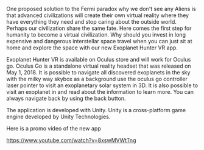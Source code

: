 One proposed solution to the Fermi paradox why we don't see any Aliens is that advanced civilizations will create their own virtual reality where they have everything they need and stop caring about the outside world. Perhaps our civilization share the same fate. 
Here comes the first step for humanity to become a virtual civilization. Why should you invest in long expensive and dangerous interstellar space travel when you can just sit at home and explore the space with our new Exoplanet Hunter VR app.

Exoplanet Hunter VR is available on Oculus store and will work for Oculus go. Oculus Go is a standalone virtual reality headset that was released on May 1, 2018. It is possible to navigate all discovered exoplanets in the sky with the milky way skybox as a background use the oculus go controller laser pointer to visit an exoplanetary solar system in 3D. It is also possible to visit an exoplanet in and read about the information to learn more. You can always navigate back by using the back button.

The application is developed with Unity. Unity is a cross-platform game engine developed by Unity Technologies.

Here is a promo video of the new app 


https://www.youtube.com/watch?v=8xswMVWtTng
